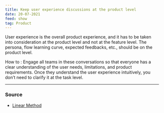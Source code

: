 ```yaml
---
title: Keep user experience discussions at the product level
date: 20-07-2021
feed: show
tag: Product 
---
```

User experience is the overall product experience, and it has to be taken into consideration at the product level and not at the feature level. The persona, flow learning curve, expected feedbacks, etc., should be on the product level. 

How to : Engage all teams in these conversations so that everyone has a clear understanding of the user needs, limitations, and product requirements. Once they understand the user experience intuitively, you don’t need to clarify it at the task level.

---
### Source
- [Linear Method](https://linear.app/method)